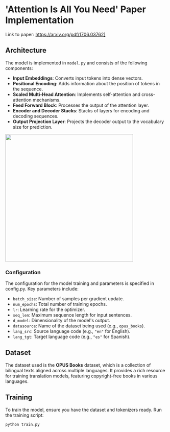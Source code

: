# 'Attention Is All You Need' Paper Implementation
Link to paper: https://arxiv.org/pdf/1706.03762]

## Architecture
The model is implemented in `model.py` and consists of the following components:
- **Input Embeddings**: Converts input tokens into dense vectors.
- **Positional Encoding**: Adds information about the position of tokens in the sequence.
- **Scaled Multi-Head Attention**: Implements self-attention and cross-attention mechanisms.
- **Feed Forward Block**: Processes the output of the attention layer.
- **Encoder and Decoder Stacks**: Stacks of layers for encoding and decoding sequences.
- **Output Projection Layer**: Projects the decoder output to the vocabulary size for prediction.

<img src="https://github.com/user-attachments/assets/97f2c28e-1ae5-4635-9a5a-182d58a6f787" width="400">

### Configuration
The configuration for the model training and parameters is specified in config.py. Key parameters include:

- `batch_size`: Number of samples per gradient update.
- `num_epochs`: Total number of training epochs.
- `lr`: Learning rate for the optimizer.
- `seq_len`: Maximum sequence length for input sentences.
- `d_model`: Dimensionality of the model's output.
- `datasource`: Name of the dataset being used (e.g., `opus_books`).
- `lang_src`: Source language code (e.g., `"en"` for English).
- `lang_tgt`: Target language code (e.g., `"es"` for Spanish).
## Dataset
The dataset used is the **OPUS Books** dataset, which is a collection of bilingual texts aligned across multiple languages. It provides a rich resource for training translation models, featuring copyright-free books in various languages.

## Training
To train the model, ensure you have the dataset and tokenizers ready. Run the training script:
```bash
python train.py
```



